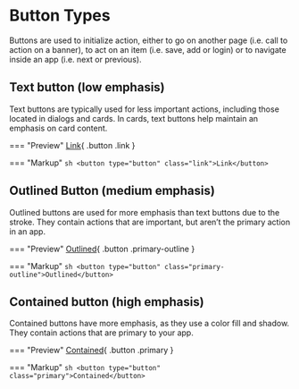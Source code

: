 # Button Types

Buttons are used to initialize action, either to go on another page (i.e. call to action on a banner), to act on an item (i.e. save, add or login) or to navigate inside an app (i.e. next or previous).

## Text button (low emphasis)

Text buttons are typically used for less important actions, including those located in dialogs and cards. In cards, text buttons help maintain an emphasis on card content.

=== "Preview"
    [Link](https://skeletonic.io){ .button .link }

=== "Markup"
    ```sh
    <button type="button" class="link">Link</button>
    ```


## Outlined Button (medium emphasis)

Outlined buttons are used for more emphasis than text buttons due to the stroke. They contain actions that are important, but aren’t the primary action in an app.

=== "Preview"
    [Outlined](https://skeletonic.io){ .button .primary-outline }

=== "Markup"
    ```sh
    <button type="button" class="primary-outline">Outlined</button>
    ```


## Contained button (high emphasis)

Contained buttons have more emphasis, as they use a color fill and shadow. They contain actions that are primary to your app.

=== "Preview"
    [Contained](https://skeletonic.io){ .button .primary }

=== "Markup"
    ```sh
    <button type="button" class="primary">Contained</button>
    ```
